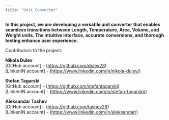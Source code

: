 ```yaml
---
title: "Unit Converter"
---
```



**In this project, we are developing a versatile unit converter that enables seamless transitions between Length, Temperature, Area, Volume, and Weight units. The intuitive interface, accurate conversions, and thorough testing enhance user experience.**


Contributors to the project:

**Nikola Dulev** </br>
[GitHub account] - (https://github.com/dulev23) </br>
[LinkenIN account] - (https://www.linkedin.com/in/nikola-dulev/) </br> 

**Stefan Tagarski** </br>
[GitHub account] - (https://github.com/stefantagarski) </br>
[LinkenIN account] - (https://www.linkedin.com/in/stefan-tagarski/) </br> 

**Aleksandar Tashev** </br>
[GitHub account] - (https://github.com/tashev29) </br>
[LinkenIN account] - (https://www.linkedin.com/in/aleksandar/) </br> 
